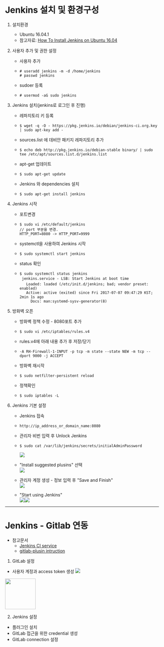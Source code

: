 # Jenkins 설치 및 환경구성

1. 설치환경

   * Ubuntu 16.04.1
   * 참고자료: [How To Install Jenkins on Ubuntu 16.04](https://www.digitalocean.com/community/tutorials/how-to-install-jenkins-on-ubuntu-16-04)

2. 사용자 추가 및 권한 설정

   * 사용자 추가
   * ```
     # useradd jenkins -m -d /home/jenkins
     # passwd jenkins
     ```
   * sudoer 등록
   * ```
     # usermod -aG sudo jenkins
     ```

3. Jenkins 설치\(jenkins로 로그인 후 진행\)

   * 레파지토리 키 등록
   * ```
     $ wget -q -O - https://pkg.jenkins.io/debian/jenkins-ci.org.key | sudo apt-key add -
     ```
   * sources.list 에 데비안 패키지 레파지토리 추가
   * ```
     $ echo deb http://pkg.jenkins.io/debian-stable binary/ | sudo tee /etc/apt/sources.list.d/jenkins.list
     ```
   * apt-get 업데이트
   * ```
     $ sudo apt-get update
     ```
   * Jenkins 와 dependencies 설치
   * ```
     $ sudo apt-get install jenkins
     ```

4. Jenkins 시작

   * 포트변경

   * ```
     $ sudo vi /etc/default/jenkins
     // port 부분을 변경.
     HTTP_PORT=8080 -> HTTP_PORT=9999
     ```
   * systemctl을 사용하여 Jenkins 시작

   * ```
     $ sudo systemctl start jenkins
     ```
   * status 확인

   * ```
     $ sudo systemctl status jenkins
      jenkins.service - LSB: Start Jenkins at boot time
        Loaded: loaded (/etc/init.d/jenkins; bad; vendor preset: enabled)
        Active: active (exited) since Fri 2017-07-07 09:47:29 KST; 2min 1s ago
          Docs: man:systemd-sysv-generator(8)
     ```

5. 방화벽 오픈

   * 방화벽 정책 수정 - 8080포트 추가

   * ```
     $ sudo vi /etc/iptables/rules.v4
     ```
   * rules.v4에 아래 내용 추가 후 저장/닫기

   * ```
     -A RH-Firewall-1-INPUT -p tcp -m state --state NEW -m tcp --dport 9000 -j ACCEPT
     ```
   * 방화벽 재시작

   * ```
     $ sudo netfilter-persistent reload
     ```
   * 정책확인

   * ```
     $ sudo iptables -L
     ```

6. Jenkins 기본 설정

   * Jenkins 접속

   * ```
     http://ip_address_or_domain_name:8080
     ```
   * 관리자 비번 입력 후 Unlock Jenkins

   * ```
     $ sudo cat /var/lib/jenkins/secrets/initialAdminPassword
     ```

     ![](/img/ch1/sub1/1-1-1.jpg)

   * "Install suggested plusins" 선택  
     ![](/img/ch1/sub1/1-1-2.jpg)

   * 관리자 계정 생성 - 정보 입력 후 "Save and Finish"  
     ![](/img/ch1/sub1/1-1-4.jpg)

   * "Start using Jenkins"  
     ![](/img/ch1/sub1/1-1-5.jpg)![](/img/ch1/sub1/1-1-6.jpg)


---

# Jenkins - Gitlab 연동
* 참고문서
  * [Jenkins CI service](https://docs.gitlab.com/ee/integration/jenkins.html#configure-gitlab-users)
  * [gitlab-plusin intruction](https://github.com/jenkinsci/gitlab-plugin#using-it-with-a-job)
  

1. GitLab 설정
  * 사용자 계정과 access token 생성
  ![](/img/ch1/sub1/1-1-7.png)
  <img src="/img/ch1/sub1/1-1-7.png" width="100" height="100"/>
  
2. Jenkins 설정
  * 플러그인 설치
  * GitLab 접근을 위한 credential 생성
  * GitLab connection 설정



